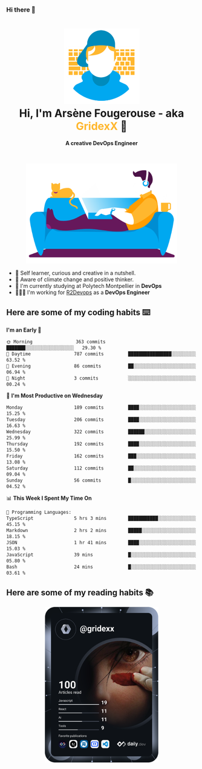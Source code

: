 ### Hi there 👋

<!--
**GridexX/gridexx** is a ✨ _special_ ✨ repository because its `README.md` (this file) appears on your GitHub profile.

Here are some ideas to get you started:

- 🔭 I’m currently working on ...
- 🌱 I’m currently learning ...
- 👯 I’m looking to collaborate on ...
- 🤔 I’m looking for help with ...
- 💬 Ask me about ...
- 📫 How to reach me: ...
- 😄 Pronouns: ...
- ⚡ Fun fact: ...
-->


<!-- Header -->
<h1 align="center">
  <img src="./images/user_profile.png" width="200">
  <br>
  Hi, I'm Arsène Fougerouse - aka <span style="color:#ffb72e">GridexX</span> 👋
</h1>


<p align="center">
  <b>A creative DevOps Engineer </b>
</p>
<br/>
<p align="center">
  <img src="./images/man_couch.png" width="400">
</p>

- 🎨 Self learner, curious and creative in a nutshell. 
- 🌱 Aware of climate change and positive thinker.
- 📕 I'm currently studying at Polytech Montpellier in **DevOps**
- 👨🏻‍💻 I'm working for [R2Devops](https://r2devops.io) as a **DevOps Engineer**


## Here are some of my coding habits ⌨️

<!-- Add a section about tech and Ops stack
  Like this one : https://github.com/Xanthus58#-tech-stack
-->
<!--START_SECTION:waka-->
**I'm an Early 🐤** 

```text
🌞 Morning                363 commits         ███████░░░░░░░░░░░░░░░░░░   29.30 % 
🌆 Daytime                787 commits         ████████████████░░░░░░░░░   63.52 % 
🌃 Evening                86 commits          ██░░░░░░░░░░░░░░░░░░░░░░░   06.94 % 
🌙 Night                  3 commits           ░░░░░░░░░░░░░░░░░░░░░░░░░   00.24 % 
```
📅 **I'm Most Productive on Wednesday** 

```text
Monday                   189 commits         ████░░░░░░░░░░░░░░░░░░░░░   15.25 % 
Tuesday                  206 commits         ████░░░░░░░░░░░░░░░░░░░░░   16.63 % 
Wednesday                322 commits         ██████░░░░░░░░░░░░░░░░░░░   25.99 % 
Thursday                 192 commits         ████░░░░░░░░░░░░░░░░░░░░░   15.50 % 
Friday                   162 commits         ███░░░░░░░░░░░░░░░░░░░░░░   13.08 % 
Saturday                 112 commits         ██░░░░░░░░░░░░░░░░░░░░░░░   09.04 % 
Sunday                   56 commits          █░░░░░░░░░░░░░░░░░░░░░░░░   04.52 % 
```


📊 **This Week I Spent My Time On** 

```text
💬 Programming Languages: 
TypeScript               5 hrs 3 mins        ███████████░░░░░░░░░░░░░░   45.15 % 
Markdown                 2 hrs 2 mins        █████░░░░░░░░░░░░░░░░░░░░   18.15 % 
JSON                     1 hr 41 mins        ████░░░░░░░░░░░░░░░░░░░░░   15.03 % 
JavaScript               39 mins             █░░░░░░░░░░░░░░░░░░░░░░░░   05.80 % 
Bash                     24 mins             █░░░░░░░░░░░░░░░░░░░░░░░░   03.61 % 
```


<!--END_SECTION:waka-->

## Here are some of my reading habits 📚
<div  align="center">
  <img src="./images/devcard.svg" width="300">
</div>
